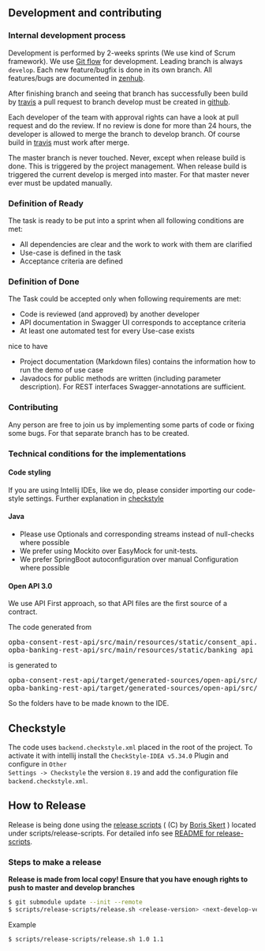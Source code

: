 ## Development and contributing

### Internal development process
Development is performed by 2-weeks sprints (We use kind of Scrum framework).
We use [Git flow](http://nvie.com/posts/a-successful-git-branching-model/) for development. 
Leading branch is always <code>develop</code>.
Each new feature/bugfix is done in its own branch. All features/bugs are documented in 
[zenhub](https://app.zenhub.com/workspaces/open-banking-gateway-5dd3b3daf010250001260675).

After finishing branch and seeing that branch has successfully been build by 
[travis](https://travis-ci.com/adorsys/open-banking-gateway)
a pull request to branch develop must be created in 
[github](https://github.com/adorsys/open-banking-gateway).

Each developer of the team with approval rights can have a look at pull request and do the review.
If no review is done for more than 24 hours, the developer is allowed to merge the branch to develop branch.
Of course build in [travis](https://travis-ci.com/adorsys/open-banking-gateway) must work after merge.

The master branch is never touched. Never, except when release build is done. This is triggered by
the project management. When release build is triggered the current develop is merged into master. 
For that master never ever must be updated manually.
 
### Definition of Ready
The task is ready to be put into a sprint when all following conditions are met:
* All dependencies are clear and the work to work with them are clarified
* Use-case is defined in the task
* Acceptance criteria are defined

### Definition of Done
The Task could be accepted only when following requirements are met:
* Code is reviewed (and approved) by another developer
* API documentation in Swagger UI corresponds to acceptance criteria
* At least one automated test for every Use-case exists

nice to have

* Project documentation (Markdown files) contains the information how to run the demo of use case
* Javadocs for public methods are written (including parameter description). 
  For REST interfaces Swagger-annotations are sufficient.

### Contributing
Any person are free to join us by implementing some parts of code or fixing some bugs. For that separate  branch has to be created.
 
### Technical conditions for the implementations

#### Code styling
If you are using Intellij IDEs, like we do, please consider importing our code-style settings.
Further explanation in [checkstyle](#checkstyle)

#### Java
* Please use Optionals and corresponding streams instead of null-checks where possible
* We prefer using Mockito over EasyMock for unit-tests.
* We prefer SpringBoot autoconfiguration over manual Configuration where possible

#### Open API 3.0

We use API First approach, so that API files are the first source of a contract.

The code generated from
<pre>
opba-consent-rest-api/src/main/resources/static/consent_api.yml
opba-banking-rest-api/src/main/resources/static/banking_api_ais.yml
</pre>
is generated to
<pre>
opba-consent-rest-api/target/generated-sources/open-api/src/main/java
opba-banking-rest-api/target/generated-sources/open-api/src/main/java
</pre>

So the folders have to be made known to the IDE.


## Checkstyle

The code uses <code>backend.checkstyle.xml</code> placed in the root of the project. To activate it with intellij 
install the <code>CheckStyle-IDEA v5.34.0</code> Plugin and configure in <code>Other Settings -> Checkstyle</code>
the version <code>8.19</code> and add the configuration file <code>backend.checkstyle.xml</code>.


## How to Release

Release is being done using the [release scripts](https://github.com/borisskert/release-scripts) ( (C) by [Boris Skert](https://github.com/borisskert) ) located under scripts/release-scripts.
For detailed info see [README for release-scripts](https://github.com/borisskert/release-scripts/README.md).

### Steps to make a release

**Release is made from local copy! Ensure that you have enough rights to push to master and develop branches**
```bash
$ git submodule update --init --remote
$ scripts/release-scripts/release.sh <release-version> <next-develop-version>
``` 
Example
```bash
$ scripts/release-scripts/release.sh 1.0 1.1
```
